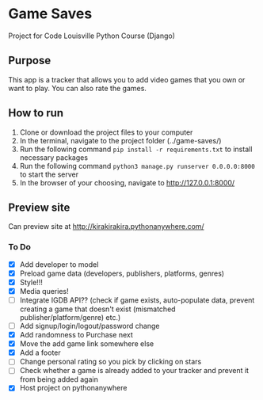 # Game Saves
Project for Code Louisville Python Course (Django)

## Purpose
This app is a tracker that allows you to add video games that you own or want to play. You can also rate the games.

## How to run
1. Clone or download the project files to your computer
2. In the terminal, navigate to the project folder (../game-saves/)
3. Run the following command `pip install -r requirements.txt` to install necessary packages
4. Run the following command `python3 manage.py runserver 0.0.0.0:8000` to start the server
5. In the browser of your choosing, navigate to http://127.0.0.1:8000/

## Preview site
Can preview site at http://kirakirakira.pythonanywhere.com/

### To Do
- [X] Add developer to model
- [X] Preload game data (developers, publishers, platforms, genres)
- [X] Style!!!
- [X] Media queries!
- [ ] Integrate IGDB API?? (check if game exists, auto-populate data, prevent creating a game that doesn't exist (mismatched publisher/platform/genre) etc.)
- [ ] Add signup/login/logout/password change
- [X] Add randomness to Purchase next
- [X] Move the add game link somewhere else
- [X] Add a footer
- [ ] Change personal rating so you pick by clicking on stars
- [ ] Check whether a game is already added to your tracker and prevent it from being added again
- [X] Host project on pythonanywhere
